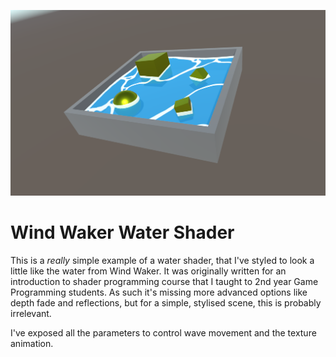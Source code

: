 ![Example Video](Screenshot.png)

# Wind Waker Water Shader

This is a _really_ simple example of a water shader, that I've styled to look a little like the water from Wind Waker. 
It was originally written for an introduction to shader programming course that I taught to 2nd year Game Programming students. As such it's missing
more advanced options like depth fade and reflections, but for a simple, stylised scene, this is probably irrelevant. 

I've exposed all the parameters to control wave movement and the texture animation. 



